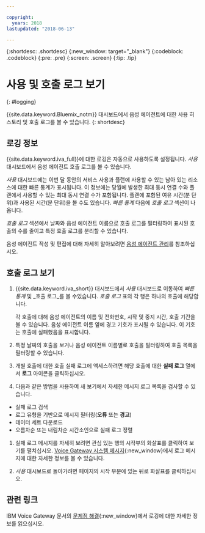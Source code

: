 ```yaml
---

copyright:
  years: 2018
lastupdated: "2018-06-13"

---
```


{:shortdesc: .shortdesc}
{:new_window: target="_blank"}
{:codeblock: .codeblock}
{:pre: .pre}
{:screen: .screen}
{:tip: .tip}


# 사용 및 호출 로그 보기
{: #logging}

{{site.data.keyword.Bluemix_notm}} 대시보드에서 음성 에이전트에 대한 사용 히스토리 및 호출 로그를 볼 수 있습니다.
{: shortdesc}

## 로깅 정보

{{site.data.keyword.iva_full}}에 대한 로깅은 자동으로 사용하도록 설정됩니다. _사용_ 대시보드에서 음성 에이전트 호출 로그를 볼 수 있습니다.

_사용_ 대시보드에는 이번 달 동안의 서비스 사용과 플랜에 사용할 수 있는 남아 있는 리소스에 대한 빠른 통계가 표시됩니다. 이 정보에는 당월에 발생한 최대 동시 연결 수와 플랜에서 사용할 수 있는 최대 동시 연결 수가 포함됩니다. 플랜에 포함된 여유 시간(분 단위)과 사용된 시간(분 단위)을 볼 수도 있습니다. _빠른 통계_ 다음에 _호출 로그_ 섹션이 나옵니다.

_호출 로그_ 섹션에서 날짜와 음성 에이전트 이름으로 호출 로그를 필터링하여 표시된 호출의 수를 줄이고 특정 호출 로그를 분리할 수 있습니다.

음성 에이전트 작성 및 편집에 대해 자세히 알아보려면 [음성 에이전트 관리](managing.html)를 참조하십시오.

##  호출 로그 보기

1. {{site.data.keyword.iva_short}} 대시보드에서 _사용_ 대시보드로 이동하여 _빠른 통계_ 및 _호출 로그_를 볼 수있습니다. _호출 로그_ 표의 각 행은 하나의 호출에 해당합니다.

      각 호출에 대해 음성 에이전트의 이름 및 전화번호, 시작 및 중지 시간, 호출 기간을 볼 수 있습니다. 음성 에이전트 이름 옆에 경고 기호가 표시될 수 있습니다. 이 기호는 호출에 실패했음을 표시합니다.

1.  특정 날짜의 호출을 보거나 음성 에이전트 이름별로 호출을 필터링하여 호출 목록을 필터링할 수 있습니다.

1. 개별 호출에 대한 호출 실패 로그에 액세스하려면 해당 호출에 대한 **실패 로그** 열에서 **로그** 아이콘을 클릭하십시오.

1. 다음과 같은 방법을 사용하여 새 보기에서 자세한 메시지 로그 목록을 검사할 수 있습니다.
  * 실패 로그 검색
  * 로그 유형을 기반으로 메시지 필터링(**오류** 또는 **경고**)
  * 데이터 세트 다운로드
  * 오름차순 또는 내림차순 시간소인으로 실패 로그 정렬

1. 실패 로그 메시지를 자세히 보려면 관심 있는 행의 시작부의 화살표를 클릭하여 보기를 펼치십시오. [Voice Gateway 시스템 메시지](https://www.ibm.com/support/knowledgecenter/SS4U29/messages.html){:new_window}에서 로그 메시지에 대한 자세한 정보를 볼 수 있습니다.

1. _사용_ 대시보드로 돌아가려면 페이지의 시작 부분에 있는 뒤로 화살표를 클릭하십시오.

## 관련 링크
IBM Voice Gateway 문서의 [문제점 해결](https://www.ibm.com/support/knowledgecenter/SS4U29/troubleshooting.html){:new_window}에서 로깅에 대한 자세한 정보를 읽으십시오.
